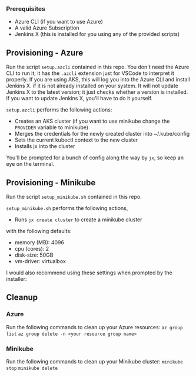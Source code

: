 ### Prerequisites
* Azure CLI (if you want to use Azure)
* A valid Azure Subscription
* Jenkins X (this is installed for you using any of the provided scripts)

## Provisioning - Azure
Run the script `setup.azcli` contained in this repo. You don't need the Azure CLI to run it; it has the `.azcli` extension just for VSCode to interpret it properly. If you are using AKS, this will log you into the Azure CLI and install Jenkins X. if it is not already installed on your system. It will not update Jenkins X to the latest version; it just checks whether a version is installed. If you want to update Jenkins X, you'll have to do it yourself.

`setup.azcli` performs the following actions:
* Creates an AKS cluster (if you want to use minikube change the `PROVIDER` variable to minikube)
* Merges the credentials for the newly created cluster into ~/.kube/config
* Sets the current kubectl context to the new cluster
* Installs jx into the cluster

You'll be prompted for a bunch of config along the way by `jx`, so keep an eye on the terminal.

## Provisioning - Minikube
Run the script `setup_minikube.sh` contained in this repo.

`setup_minikube.sh` performs the following actions,
* Runs `jx create cluster` to create a minikube cluster

with the following defaults:
 - memory (MB): 4096
 - cpu (cores): 2
 - disk-size: 50GB
 - vm-driver: virtualbox

I would also recommend using these settings when prompted by the installer:

## Cleanup
### Azure
Run the following commands to clean up your Azure resources:
`az group list`
`az group delete -n <your resource group name>`

### Minikube
Run the following commands to clean up your Minikube cluster:
`minikube stop`
`minikube delete`